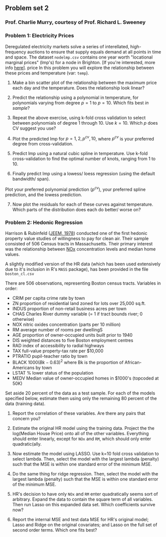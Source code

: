 
## Problem set 2
### Prof. Charlie Murry, courtesy of Prof. Richard L. Sweeney

### Problem 1: Electricity Prices

Deregulated electricity markets solve a series of interellated, high-frequency auctions to ensure that supply equals demand at all points in time and space. The dataset `nodelmp.csv` contains one year worth "locational marginal prices" (lmp's) for a node in Brighton. [If you're interested, more info [here](https://www.iso-ne.com/participate/support/faq/lmp)].
price
In this problem you will explore the relationship between these prices and temperature (var: `temp`).

1) Make a bin scatter plot of the relationship between the maximum price each day and the temperature. Does the relationship look linear?

2) Predict the relationship using a polynomial in temperature, for polynomials varying from degree $p=1$ to $p=10$. Which fits best *in sample*?

3) Repeat the above exercise, using k-fold cross validation to select between polynomials of degree 1 through 10. Use $k=10$. Which $p$ does CV suggest you use?

4) Plot the predicted lmp for $p=1,2,p^{cv},10$, where $p^{cv}$ is your preferred degree from cross-validation.

5) Predict lmp using a natural cubic spline in temperature. Use k-fold cross-validation to find the optimal number of knots, ranging from 1 to 10.

6) Finally predict lmp using a lowess/ loess regression (using the default bandwidth/ span).

Plot your preferred polynomial prediction ($p^{cv}$), your preferred spline prediction, and the lowess prediction.

7) Now plot the residuals for each of these curves against temperature. Which parts of the distribution does each do better/ worse on?


### Problem 2: Hedonic Regression

Harrison & Rubinfeld ([JEEM, 1978](https://www-sciencedirect-com.proxy.bc.edu/science/article/pii/0095069678900062)) conducted one of the first hedonic property value studies of willingness to pay for clean air. Their sample consisted of 506 Census tracts in Massachusetts. Their primary interest was the relationship between [NOx](https://www3.epa.gov/region1/airquality/nox.html) concentration levels and median home values.

A slightly modified version of the HR data (which has been used extensively due to it's inclusion in R's `MASS` package), has been provided in the file `boston_cl.csv`


 There are 506 observations, representing Boston census tracts.
 Variables in order:   
- CRIM     per capita crime rate by town
- ZN       proportion of residential land zoned for lots over 25,000 sq.ft.
- INDUS    proportion of non-retail business acres per town
- CHAS     Charles River dummy variable (= 1 if tract bounds river; 0 otherwise)
- NOX      nitric oxides concentration (parts per 10 million)
- RM       average number of rooms per dwellingS
- AGE      proportion of owner-occupied units built prior to 1940
- DIS      weighted distances to five Boston employment centres
- RAD      index of accessibility to radial highways
- TAX      full-value property-tax rate per \$10,000
- PTRATIO  pupil-teacher ratio by town
- BLACK        $1000(Bk - 0.63)^2$ where Bk is the proportion of African-Americans by town
- LSTAT    % lower status of the population
- MEDV     Median value of owner-occupied homes in $1000's (topcoded at 50K)

Set aside 20 percent of the data as a test sample. For each of the models specified below, estimate them using only the remaining 80 percent of the data (training data).

1) Report the correlation of these variables. Are there any pairs that concern you?

2) Estimate the original HR model using the training data. Project the the log(Median House Price) onto all of the other variables. Everything should enter linearly, except for `NOx` and `RM`, which should only enter quadratic(ally.

3) Now estimate the model using LASSO. Use k=10 fold cross validation to select lambda. Then, select the model with the largest lambda (penalty) such that the MSE is within one standard error of the minimum MSE.

3) Do the same thing for ridge regression. Then, select the model with the largest lambda (penalty) such that the MSE is within one standard error of the minimum MSE.

4) HR's decision to have only `NOx` and `RM` enter quadratically seems sort of arbitrary. Expand the data to contain the square term of all variables. Then run Lasso on this expanded data set. Which coefficients survive now?

5) Report the internal MSE and test data MSE for HR's original model; Lasso and Ridge on the original covariates; and Lasso on the full set of second order terms. Which one fits best?
